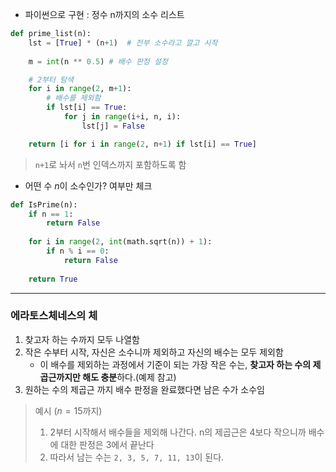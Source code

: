 - 파이썬으로 구현 : 정수 n까지의 소수 리스트
```python
def prime_list(n):
	lst = [True] * (n+1)  # 전부 소수라고 깔고 시작
	
	m = int(n ** 0.5) # 배수 판정 설정

	# 2부터 탐색
	for i in range(2, m+1):
		# 배수를 제외함
		if lst[i] == True:
			for j in range(i+i, n, i):
				lst[j] = False

	return [i for i in range(2, n+1) if lst[i] == True]
```
> `n+1`로 놔서 `n`번 인덱스까지 포함하도록 함


-  어떤 수 $n$이 소수인가? 여부만 체크
```python
def IsPrime(n):
    if n == 1:
        return False
    
    for i in range(2, int(math.sqrt(n)) + 1):
        if n % i == 0:
            return False
    
    return True
```

-----

### 에라토스체네스의 체

1. 찾고자 하는 수까지 모두 나열함
2. 작은 수부터 시작, 자신은 소수니까 제외하고 자신의 배수는 모두 제외함
	- 이 배수를 제외하는 과정에서 기준이 되는 가장 작은 수는, **찾고자 하는 수의 제곱근까지만 해도 충분**하다.(예제 참고)
3. 원하는 수의 제곱근 까지 배수 판정을 완료했다면 남은 수가 소수임

> 예시 ($n = 15$까지)
> 1. 2부터 시작해서 배수들을 제외해 나간다.  n의 제곱근은 4보다 작으니까 배수에 대한 판정은 3에서 끝난다
> 2. 따라서 남는 수는 `2, 3, 5, 7, 11, 13`이 된다.
